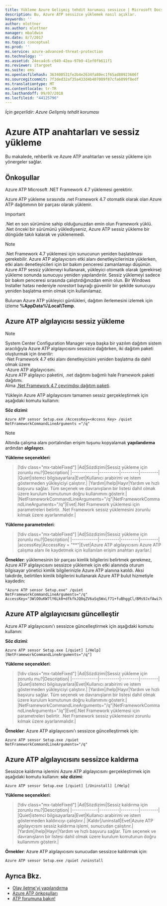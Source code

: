 ```yaml
---
title: Yükleme Azure Gelişmiş tehdit koruması sessizce | Microsoft Docs
description: Bu, Azure ATP sessizce yüklemek nasıl açıklar.
keywords: ''
author: mlottner
ms.author: mlottner
manager: mbaldwin
ms.date: 8/7/2017
ms.topic: conceptual
ms.prod: ''
ms.service: azure-advanced-threat-protection
ms.technology: ''
ms.assetid: 24eca4c6-c949-42ea-97b9-41ef0fb611f1
ms.reviewer: itargoet
ms.suite: ems
ms.openlocfilehash: 363400531fe2b4e2634fa80ec1f65ad80923606f
ms.sourcegitcommit: 7f3ded32af35a433d4b407009f87cfa6099f8edf
ms.translationtype: MT
ms.contentlocale: tr-TR
ms.lasthandoff: 09/07/2018
ms.locfileid: "44125796"
---
```

*İçin geçerlidir: Azure Gelişmiş tehdit koruması*


# <a name="azure-atp-switches-and-silent-installation"></a>Azure ATP anahtarları ve sessiz yükleme
Bu makalede, rehberlik ve Azure ATP anahtarları ve sessiz yükleme için yönergeler sağlar.

## <a name="prerequisites"></a>Önkoşullar

Azure ATP Microsoft .NET Framework 4.7 yüklemesi gerektirir. 

Azure ATP yükleme sırasında .net Framework 4.7 otomatik olarak olan Azure ATP dağıtımının bir parçası olarak yüklenir.

> [!IMPORTANT] 
> .Net en son sürümüne sahip olduğunuzdan emin olun Framework yüklü. .Net önceki bir sürümünü yüklediyseniz, Azure ATP sessiz yükleme bir döngüde takılı kalarak ve yüklenemedi. 

> [!NOTE] 
> .Net Framework 4.7 yüklemesi için sunucunun yeniden başlatılması gerekebilir. Azure ATP algılayıcısını etki alanı denetleyicilerinize yüklerken, etki alanı denetleyicileri için bir bakım penceresi zamanlamayı düşünün.
Azure ATP sessiz yüklemeyi kullanarak, yükleyici otomatik olarak (gerekirse) yükleme sonunda sunucuyu yeniden yapılandırılır. Sessiz yüklemeyi sadece bir bakım penceresi sırasında çalıştırdığınızdan emin olun. Bir Windows Installer hatası nedeniyle *norestart* bayrağı güvenilir bir şekilde sunucuyu yeniden başlatma emin olmak için kullanılamaz.

Bulunan Azure ATP yükleyici günlükleri, dağıtım ilerlemesini izlemek için izleme **%AppData%\Local\Temp**.



## <a name="azure-atp-sensor-silent-installation"></a>Azure ATP algılayıcısı sessiz yükleme

> [!NOTE]
> System Center Configuration Manager veya başka bir yazılım dağıtım sistem aracılığıyla Azure ATP algılayıcısını sessizce dağıtırken, iki dağıtım paketi oluşturmak için önerilir:</br>-Net Framework 4.7 etki alanı denetleyicisini yeniden başlatma da dahil olmak üzere</br>-Azure ATP algılayıcısını. </br>Azure ATP algılayıcı paketini, .net dağıtımı bağımlı hale Framework paketi dağıtımı. </br>Alma [.Net Framework 4.7 çevrimdışı dağıtım paketi](https://www.microsoft.com/download/details.aspx?id=49982). 


Yükleyin Azure ATP algılayıcısını tamamen sessiz gerçekleştirmek için aşağıdaki komutu kullanın:


**Söz dizimi**:

    Azure ATP sensor Setup.exe /AccessKey=<Access Key> /quiet NetFrameworkCommandLineArguments ="/q" 
   

> [!NOTE]
> Altında çalışma alanı portalından erişim tuşunu kopyalamak **yapılandırma** ardından **algılayıcı**.


**Yükleme seçenekleri**:

> [!div class="mx-tableFixed"]
|Ad|Sözdizimi|Sessiz yükleme için zorunlu mu?|Description|
|-------------|----------|---------|---------|
|Quiet|istemci bilgisayarlara|Evet|Kullanıcı arabirimi ve istem göstermeden yükleyiciyi çalıştırır.|
|Yardım|/help|Hayır|Yardım ve hızlı başvuru sağlar. Tüm seçenek ve davranışların bir listesi dahil olmak üzere kurulum komutunun doğru kullanımını gösterir.|
|NetFrameworkCommandLineArguments="/q"|NetFrameworkCommandLineArguments="/q"|Evet|.Net Framework yüklemesi için parametreleri belirtir. .Net Framework sessiz yüklemesini zorunlu kılmak üzere ayarlanmalıdır.|

**Yükleme parametreleri**:

> [!div class="mx-tableFixed"]
|Ad|Sözdizimi|Sessiz yükleme için zorunlu mu?|Description|
|-------------|----------|---------|---------|
|accessKey|AccessKey = "\*\*"|Evet|Azure ATP algılayıcısını Azure ATP çalışma alanı ile kaydetmek için kullanılan erişim anahtarı ayarlar.|

**Örnekler**: yüklemesinin bir parçası kimlik bilgilerini belirtmek gerekmez, Azure ATP algılayıcısını sessizce yüklemek için etki alanında oturum bilgisayar yönetici kimlik bilgilerinizle Azure ATP alanına katıldı. Aksi takdirde, belirtilen kimlik bilgilerini kullanarak Azure ATP bulut hizmetiyle kaydedin:

    "Azure ATP sensor Setup.exe" /quiet NetFrameworkCommandLineArguments="/q" 
    AccessKey="3WlO0uKW7lY6Lk0+dfkfkJQ0qZV6aSq5WxLf71+fuBhggCl/BMs9JxfAwi7oy9vYGviazUS1EPpzte7z8s4grw==" 
    

## <a name="update-the-azure-atp-sensor"></a>Azure ATP algılayıcısını güncelleştir

Azure ATP algılayıcısını'ı sessizce güncelleştirmek için aşağıdaki komutu kullanın:

**Söz dizimi**:

    Azure ATP sensor Setup.exe [/quiet] [/Help] [NetFrameworkCommandLineArguments="/q"]


**Yükleme seçenekleri**:

> [!div class="mx-tableFixed"]
|Ad|Sözdizimi|Sessiz yükleme için zorunlu mu?|Description|
|-------------|----------|---------|---------|
|Quiet|istemci bilgisayarlara|Evet|Kullanıcı arabirimi ve istem göstermeden yükleyiciyi çalıştırır.|
|Yardım|/help|Hayır|Yardım ve hızlı başvuru sağlar. Tüm seçenek ve davranışların bir listesi dahil olmak üzere kurulum komutunun doğru kullanımını gösterir.|
|NetFrameworkCommandLineArguments="/q"|NetFrameworkCommandLineArguments="/q"|Evet|.Net Framework yüklemesi için parametreleri belirtir. .Net Framework sessiz yüklemesini zorunlu kılmak üzere ayarlanmalıdır.|


**Örnekler**: Azure ATP algılayıcısını'ı sessizce güncelleştirmek için:

    Azure ATP sensor Setup.exe /quiet NetFrameworkCommandLineArguments="/q"

## <a name="uninstall-the-azure-atp-sensor-silently"></a>Azure ATP algılayıcısını sessizce kaldırma

Sessizce kaldırma işlemini Azure ATP algılayıcısını gerçekleştirmek için aşağıdaki komutu kullanın: **söz dizimi**:

    Azure ATP sensor Setup.exe [/quiet] [/Uninstall] [/Help]
    
**Yükleme seçenekleri**:

> [!div class="mx-tableFixed"]
|Ad|Sözdizimi|Sessiz kaldırma için zorunlu mu?|Description|
|-------------|----------|---------|---------|
|Quiet|istemci bilgisayarlara|Evet|Kullanıcı arabirimi ve istem göstermeden kaldırıcıyı çalıştırır.|
|Kaldır|/uninstall|Evet|Azure ATP algılayıcısını sessiz kaldırma işlemi, sunucudan çalıştırır.|
|Yardım|/help|Hayır|Yardım ve hızlı başvuru sağlar. Tüm seçenek ve davranışların bir listesi dahil olmak üzere kurulum komutunun doğru kullanımını gösterir.|

**Örnekler**: Azure ATP algılayıcısını sunucudan sessizce kaldırmak için:


    Azure ATP sensor Setup.exe /quiet /uninstall
    



## <a name="see-also"></a>Ayrıca Bkz.

- [Olay iletme'yi yapılandırma](configure-event-forwarding.md)
- [Azure ATP önkoşulları](atp-prerequisites.md)
- [ATP forumuna bakın!](https://aka.ms/azureatpcommunity)

